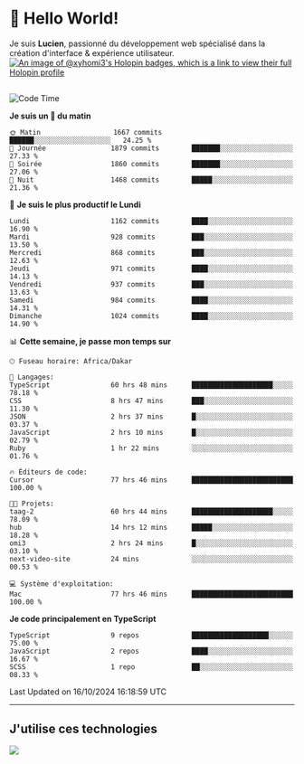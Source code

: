# 👋 Hello World!

Je suis **Lucien**, passionné du développement web spécialisé dans la création d'interface & expérience utilisateur.
[![An image of @xyhomi3's Holopin badges, which is a link to view their full Holopin profile](https://holopin.me/xyhomi3)](https://holopin.io/@xyhomi3)

##

<!--START_SECTION:waka-->
![Code Time](http://img.shields.io/badge/Code%20Time-2%2C326%20hrs%2017%20mins-blue)

**Je suis un 🐤 du matin** 

```text
🌞 Matin                  1667 commits        ██████░░░░░░░░░░░░░░░░░░░   24.25 % 
🌆 Journée                1879 commits        ███████░░░░░░░░░░░░░░░░░░   27.33 % 
🌃 Soirée                 1860 commits        ███████░░░░░░░░░░░░░░░░░░   27.06 % 
🌙 Nuit                   1468 commits        █████░░░░░░░░░░░░░░░░░░░░   21.36 % 
```
📅 **Je suis le plus productif le Lundi** 

```text
Lundi                    1162 commits        ████░░░░░░░░░░░░░░░░░░░░░   16.90 % 
Mardi                    928 commits         ███░░░░░░░░░░░░░░░░░░░░░░   13.50 % 
Mercredi                 868 commits         ███░░░░░░░░░░░░░░░░░░░░░░   12.63 % 
Jeudi                    971 commits         ████░░░░░░░░░░░░░░░░░░░░░   14.13 % 
Vendredi                 937 commits         ███░░░░░░░░░░░░░░░░░░░░░░   13.63 % 
Samedi                   984 commits         ████░░░░░░░░░░░░░░░░░░░░░   14.31 % 
Dimanche                 1024 commits        ████░░░░░░░░░░░░░░░░░░░░░   14.90 % 
```


📊 **Cette semaine, je passe mon temps sur** 

```text
🕑︎ Fuseau horaire: Africa/Dakar

💬 Langages: 
TypeScript               60 hrs 48 mins      ████████████████████░░░░░   78.18 % 
CSS                      8 hrs 47 mins       ███░░░░░░░░░░░░░░░░░░░░░░   11.30 % 
JSON                     2 hrs 37 mins       █░░░░░░░░░░░░░░░░░░░░░░░░   03.37 % 
JavaScript               2 hrs 10 mins       █░░░░░░░░░░░░░░░░░░░░░░░░   02.79 % 
Ruby                     1 hr 22 mins        ░░░░░░░░░░░░░░░░░░░░░░░░░   01.76 % 

🔥 Éditeurs de code: 
Cursor                   77 hrs 46 mins      █████████████████████████   100.00 % 

🐱‍💻 Projets: 
taag-2                   60 hrs 44 mins      ████████████████████░░░░░   78.09 % 
hub                      14 hrs 12 mins      █████░░░░░░░░░░░░░░░░░░░░   18.28 % 
omi3                     2 hrs 24 mins       █░░░░░░░░░░░░░░░░░░░░░░░░   03.10 % 
next-video-site          24 mins             ░░░░░░░░░░░░░░░░░░░░░░░░░   00.53 % 

💻 Système d'exploitation: 
Mac                      77 hrs 46 mins      █████████████████████████   100.00 % 
```

**Je code principalement en TypeScript** 

```text
TypeScript               9 repos             ███████████████████░░░░░░   75.00 % 
JavaScript               2 repos             ████░░░░░░░░░░░░░░░░░░░░░   16.67 % 
SCSS                     1 repo              ██░░░░░░░░░░░░░░░░░░░░░░░   08.33 % 
```




 Last Updated on 16/10/2024 16:18:59 UTC
<!--END_SECTION:waka-->
---

## J'utilise ces technologies

<p align="left">
  <a href="https://skillicons.dev">
    <img src="https://skillicons.dev/icons?i=ts,js,md,scss,tailwind,react,docker,express,astro,vite,nextjs,vercel,figma,ableton" />
  </a>
</p>

